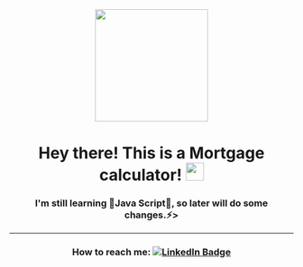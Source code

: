 <div align="center">
  <img src="https://media.giphy.com/media/ktOGNeRkbV6FyeBHq4/giphy.gif" width="200" height="200"/>
</div>

<h1 align="center"> Hey there! This is a Mortgage calculator! <img src="https://github.com/blackcater/blackcater/raw/main/images/Hi.gif" height="32"/> </h1>
<h3 align="center">I'm still learning 💖Java Script💖, so later will do some changes.⚡> </h3>
<hr>
<div id="badges" align="center">
  <h3>How to reach me: <a href="https://www.linkedin.com/in/qainna/">
    <img src="https://img.shields.io/badge/LinkedIn-blue?style=for-the-badge&logo=linkedin&logoColor=white" alt="LinkedIn Badge"/></a>
  </h3>
</div>
